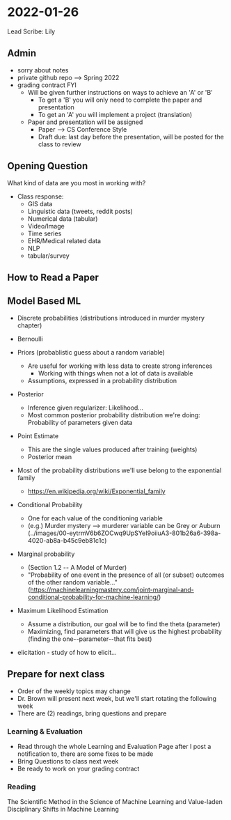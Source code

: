 # 2022-01-26

Lead Scribe: Lily

## Admin

- sorry about notes
- private github repo --> Spring 2022
- grading contract FYI 
    - Will be given further instructions on ways to achieve an 'A' or 'B'
        - To get a 'B' you will only need to complete the paper and presentation
        - To get an 'A' you will implement a project (translation)
    - Paper and presentation will be assigned
        - Paper --> CS Conference Style
        - Draft due: last day before the presentation, will be posted for the class to review


## Opening Question 

What kind of data are you most in working with?

- Class response:
    - GIS data
    - Linguistic data (tweets, reddit posts)
    - Numerical data (tabular)
    - Video/Image
    - Time series 
    - EHR/Medical related data
    - NLP
    - tabular/survey
    

## How to Read a Paper


## Model Based ML
- Discrete probabilities (distributions introduced in murder mystery chapter)
- Bernoulli
- Priors (probablistic guess about a random variable)
    - Are useful for working with less data to create strong inferences
        - Working with things when not a lot of data is available
    - Assumptions, expressed in a probability distribution
- Posterior
    - Inference given regularizer: Likelihood...
    - Most common posterior probability distribution we're doing: Probability of parameters given data
- Point Estimate
    - This are the single values produced after training (weights)
    - Posterior mean
- Most of the probability distributions we'll use belong to the exponential family 
    - https://en.wikipedia.org/wiki/Exponential_family
- Conditional Probability
    - One for each value of the conditioning variable
    - (e.g.) Murder mystery --> murderer variable can be Grey or Auburn
(../images/00-eytrmV6b6ZOCwq9UpSYeI9oiiuA3-801b26a6-398a-4020-ab8a-b45c9eb81c1c)

- Marginal probability
    - (Section 1.2 -- A Model of Murder)
    - "Probability of one event in the presence of all (or subset) outcomes of the other random variable..." (https://machinelearningmastery.com/joint-marginal-and-conditional-probability-for-machine-learning/)
- Maximum Likelihood Estimation
    - Assume a distribution, our goal will be to find the theta (parameter)
    - Maximizing, find parameters that will give us the highest probability (finding the one--parameter--that fits best)
- elicitation - study of how to elicit...


## Prepare for next class
- Order of the weekly topics may change
- Dr. Brown will present next week, but we'll start rotating the following week
- There are (2) readings, bring questions and prepare

### Learning & Evaluation

- Read through the whole Learning and Evaluation Page after I post a notification to, there are some fixes to be made
- Bring Questions to class next week
- Be ready to work on your grading contract

### Reading

The Scientific Method in the Science of Machine Learning and Value-laden Disciplinary Shifts in Machine Learning

### 


